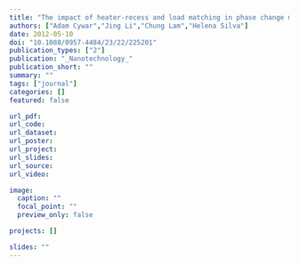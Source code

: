 ```yaml
---
title: "The impact of heater-recess and load matching in phase change memory mushroom cells"
authors: ["Adam Cywar","Jing Li","Chung Lam","Helena Silva"]
date: 2012-05-10
doi: "10.1088/0957-4484/23/22/225201"
publication_types: ["2"]
publication: "_Nanotechnology_"
publication_short: ""
summary: ""
tags: ["journal"]
categories: []
featured: false

url_pdf:
url_code:
url_dataset:
url_poster:
url_project:
url_slides:
url_source:
url_video:

image:
  caption: ""
  focal_point: ""
  preview_only: false

projects: []

slides: ""
---
```


